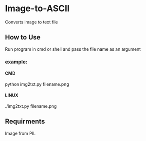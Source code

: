 # Image-to-ASCII
Converts image to text file
## How to Use
Run program in cmd or shell and pass the file name as an argument
### example:
#### CMD
python img2txt.py filename.png
#### LINUX
./img2txt.py filename.png

## Requirments
Image from PIL

